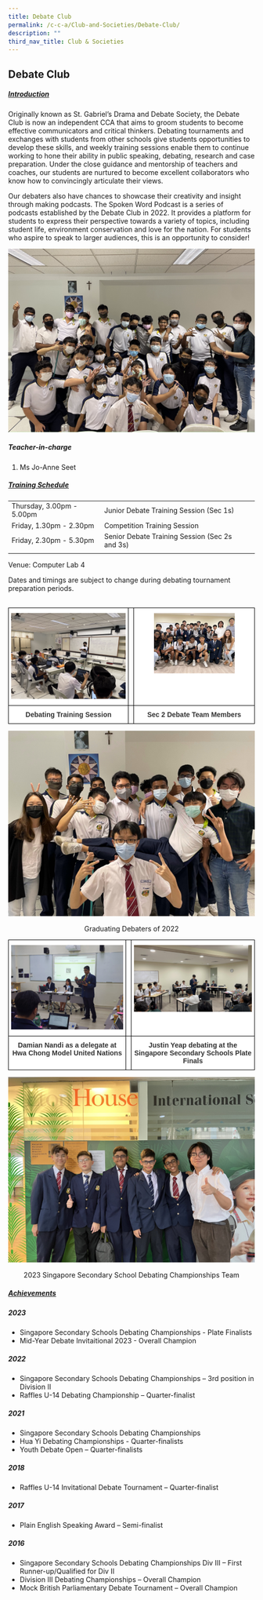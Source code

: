 ```yaml
---
title: Debate Club
permalink: /c-c-a/Club-and-Societies/Debate-Club/
description: ""
third_nav_title: Club & Societies
---
```

## Debate Club

##### <u>Introduction</u>

Originally known as St. Gabriel’s Drama and Debate Society, the Debate Club is now an independent CCA that aims to groom students to become effective communicators and critical thinkers. Debating tournaments and exchanges with students from other schools give students opportunities to develop these skills, and weekly training sessions enable
them to continue working to hone their ability in public speaking, debating, research and case preparation. Under the close guidance and mentorship of teachers and coaches, our students are nurtured to become excellent collaborators who know how to convincingly articulate their views.

Our debaters also have chances to showcase their creativity and insight through making podcasts. The Spoken Word Podcast is a series of podcasts established by the Debate Club in 2022. It provides a platform for students to express their perspective towards a variety of topics, including student life, environment conservation and love for the nation. For students who aspire to speak to larger audiences, this is an opportunity to consider!

![](/images/CCA/Clubs%20&amp;%20Societies/Debate%20Club/Debate%20Club.png)


##### Teacher-in-charge
1.  Ms Jo-Anne Seet

##### <u>Training Schedule </u>

|  |  |  |
| -------- | -------- | -------- |
| Thursday, 3.00pm - 5.00pm | Junior Debate Training Session (Sec 1s) |     |
| Friday, 1.30pm - 2.30pm | Competition Training Session |
|Friday, 2.30pm - 5.30pm | Senior Debate Training Session (Sec 2s and 3s) |
|  |  |  |

Venue: Computer Lab 4


Dates and timings are subject to change during debating tournament preparation periods.
<br><br>

<style type="text/css">
.tg  {border-collapse:collapse;border-spacing:0;}
.tg td{border-color:black;border-style:solid;border-width:1px;font-family:Arial, sans-serif;font-size:14px;
  overflow:hidden;padding:10px 5px;word-break:normal;}
.tg th{border-color:black;border-style:solid;border-width:1px;font-family:Arial, sans-serif;font-size:14px;
  font-weight:normal;overflow:hidden;padding:10px 5px;word-break:normal;}
.tg .tg-tlx9{background-color:#FFF;color:#333;text-align:center;vertical-align:top}
.tg .tg-apyk{background-color:#FFF;color:#333;font-weight:bold;text-align:center;vertical-align:top}
</style>

<table class="tg">
  <thead>
    <tr>
      <th class="tg-tlx9"><img style="width:100%" src="/images/CCA/Clubs%20&amp;%20Societies/Debate%20Club/Debate%20Training%20Session.png" alt="Debate%20Training%20Session"></th>
      <th class="tg-tlx9"></th>
      <th class="tg-tlx9"><img class="tg-tlx9" alt=""><img style="width:70%" src="/images/CCA/Clubs%20&amp;%20Societies/Debate%20Club/sec%202%20debate%20team%20members.jpg" alt="Sec%202%20Debate%20Team%20Members"></th>
    </tr>
  </thead>
  <tbody>
    <tr>
      <td class="tg-apyk"><span style="font-weight:bold;background-color:transparent">Debating Training Session</span></td>
      <td class="tg-apyk"><br></td>
      <td class="tg-apyk">Sec 2 Debate Team Members</td>
    </tr>
  </tbody>
</table>

![](/images/CCA/Clubs%20&amp;%20Societies/Debate%20Club/Graduating%20Debaters%20of%202022.png)
<center>Graduating Debaters of 2022 </center>

<table class="tg">
  <thead>
    <tr>
      <th class="tg-tlx9"><img style="width:100%" src="/images/CCA/Clubs%20&amp;%20Societies/Debate%20Club/damian%20nandi%20as%20a%20delegate%20at%20the%20hwa%20chong%20model%20united%20nations.jpg" alt=""></th>
      <th class="tg-tlx9"></th>
      <th class="tg-tlx9"><img class="tg-tlx9" alt=""><img style="width:100%" src="/images/CCA/Clubs%20&amp;%20Societies/Debate%20Club/justin%20yeap%20debating%20at%20the%20singapore%20secondary%20schools%20plate%20finals.jpg" alt="Sec%202%20Debate%20Team%20Members"></th>
    </tr>
  </thead>
  <tbody>
    <tr>
      <td class="tg-apyk"><span style="font-weight:bold;background-color:transparent">Damian Nandi as a delegate at Hwa Chong Model United Nations</span></td>
      <td class="tg-apyk"><br></td>
      <td class="tg-apyk">Justin Yeap debating at the Singapore Secondary Schools Plate Finals</td>
    </tr>
  </tbody>
</table>

![](/images/CCA/Clubs%20&amp;%20Societies/Debate%20Club/singapore%20secondary%20school%20debating%20championships%202023%20team.jpg)
<center>2023 Singapore Secondary School Debating Championships Team </center>

##### <u>Achievements</u>
##### 2023
* Singapore Secondary Schools Debating Championships - Plate Finalists
* Mid-Year Debate Invitaitional 2023 - Overall Champion

##### 2022
* Singapore Secondary Schools Debating Championships – 3rd position in Division II
* Raffles U-14 Debating Championship – Quarter-finalist

##### 2021
* Singapore Secondary Schools Debating Championships
* Hua Yi Debating Championships - Quarter-finalists
* Youth Debate Open – Quarter-finalists

##### 2018
* Raffles U-14 Invitational Debate Tournament – Quarter-finalist

##### 2017
* Plain English Speaking Award – Semi-finalist 

##### 2016
* Singapore Secondary Schools Debating Championships Div III – First Runner-up/Qualified for Div II
* Division III Debating Championships – Overall Champion
* Mock British Parliamentary Debate Tournament – Overall Champion